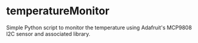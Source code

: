 # temperatureMonitor
Simple Python script to monitor the temperature using Adafruit's MCP9808 I2C sensor and associated library.
